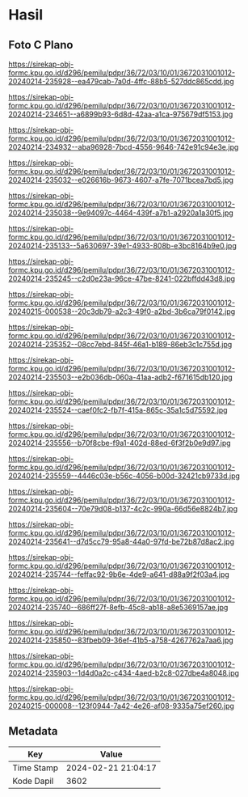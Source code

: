 # Hasil

## Foto C Plano

https://sirekap-obj-formc.kpu.go.id/d296/pemilu/pdpr/36/72/03/10/01/3672031001012-20240214-235928--ea479cab-7a0d-4ffc-88b5-527ddc865cdd.jpg

https://sirekap-obj-formc.kpu.go.id/d296/pemilu/pdpr/36/72/03/10/01/3672031001012-20240214-234651--a6899b93-6d8d-42aa-a1ca-975679df5153.jpg

https://sirekap-obj-formc.kpu.go.id/d296/pemilu/pdpr/36/72/03/10/01/3672031001012-20240214-234932--aba96928-7bcd-4556-9646-742e91c94e3e.jpg

https://sirekap-obj-formc.kpu.go.id/d296/pemilu/pdpr/36/72/03/10/01/3672031001012-20240214-235032--e026616b-9673-4607-a7fe-7071bcea7bd5.jpg

https://sirekap-obj-formc.kpu.go.id/d296/pemilu/pdpr/36/72/03/10/01/3672031001012-20240214-235038--9e94097c-4464-439f-a7b1-a2920a1a30f5.jpg

https://sirekap-obj-formc.kpu.go.id/d296/pemilu/pdpr/36/72/03/10/01/3672031001012-20240214-235133--5a630697-39e1-4933-808b-e3bc8164b9e0.jpg

https://sirekap-obj-formc.kpu.go.id/d296/pemilu/pdpr/36/72/03/10/01/3672031001012-20240214-235245--c2d0e23a-96ce-47be-8241-022bffdd43d8.jpg

https://sirekap-obj-formc.kpu.go.id/d296/pemilu/pdpr/36/72/03/10/01/3672031001012-20240215-000538--20c3db79-a2c3-49f0-a2bd-3b6ca79f0142.jpg

https://sirekap-obj-formc.kpu.go.id/d296/pemilu/pdpr/36/72/03/10/01/3672031001012-20240214-235352--08cc7ebd-845f-46a1-b189-86eb3c1c755d.jpg

https://sirekap-obj-formc.kpu.go.id/d296/pemilu/pdpr/36/72/03/10/01/3672031001012-20240214-235503--e2b036db-060a-41aa-adb2-f671615db120.jpg

https://sirekap-obj-formc.kpu.go.id/d296/pemilu/pdpr/36/72/03/10/01/3672031001012-20240214-235524--caef0fc2-fb7f-415a-865c-35a1c5d75592.jpg

https://sirekap-obj-formc.kpu.go.id/d296/pemilu/pdpr/36/72/03/10/01/3672031001012-20240214-235556--b70f8cbe-f9a1-402d-88ed-6f3f2b0e9d97.jpg

https://sirekap-obj-formc.kpu.go.id/d296/pemilu/pdpr/36/72/03/10/01/3672031001012-20240214-235559--4446c03e-b56c-4056-b00d-32421cb9733d.jpg

https://sirekap-obj-formc.kpu.go.id/d296/pemilu/pdpr/36/72/03/10/01/3672031001012-20240214-235604--70e79d08-b137-4c2c-990a-66d56e8824b7.jpg

https://sirekap-obj-formc.kpu.go.id/d296/pemilu/pdpr/36/72/03/10/01/3672031001012-20240214-235641--d7d5cc79-95a8-44a0-97fd-be72b87d8ac2.jpg

https://sirekap-obj-formc.kpu.go.id/d296/pemilu/pdpr/36/72/03/10/01/3672031001012-20240214-235744--feffac92-9b6e-4de9-a641-d88a9f2f03a4.jpg

https://sirekap-obj-formc.kpu.go.id/d296/pemilu/pdpr/36/72/03/10/01/3672031001012-20240214-235740--686ff27f-8efb-45c8-ab18-a8e5369157ae.jpg

https://sirekap-obj-formc.kpu.go.id/d296/pemilu/pdpr/36/72/03/10/01/3672031001012-20240214-235850--83fbeb09-36ef-41b5-a758-4267762a7aa6.jpg

https://sirekap-obj-formc.kpu.go.id/d296/pemilu/pdpr/36/72/03/10/01/3672031001012-20240214-235903--1d4d0a2c-c434-4aed-b2c8-027dbe4a8048.jpg

https://sirekap-obj-formc.kpu.go.id/d296/pemilu/pdpr/36/72/03/10/01/3672031001012-20240215-000008--123f0944-7a42-4e26-af08-9335a75ef260.jpg


## Metadata

| Key        | Value               |
| ---------- | ------------------- |
| Time Stamp | 2024-02-21 21:04:17 |
| Kode Dapil | 3602                |



